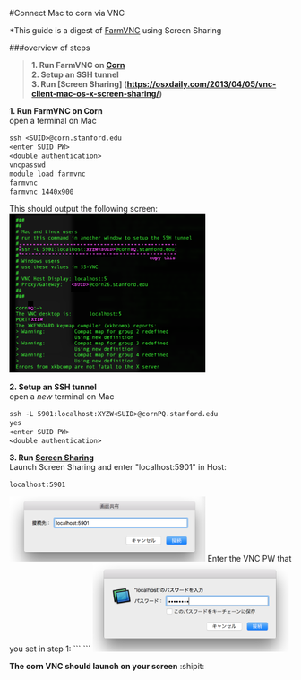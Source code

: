 #Connect Mac to corn via VNC


*This guide is a digest of [FarmVNC](https://web.stanford.edu/group/farmshare/cgi-bin/wiki/index.php/FarmVNC) using Screen Sharing


###overview of steps
> **1. Run FarmVNC on [Corn](https://web.stanford.edu/group/farmshare/)**  
> **2. Setup an SSH tunnel**  
> **3. Run [Screen Sharing] (https://osxdaily.com/2013/04/05/vnc-client-mac-os-x-screen-sharing/)**  

**1. Run FarmVNC on Corn**  
open a terminal on Mac
```
ssh <SUID>@corn.stanford.edu
<enter SUID PW>
<double authentication>
vncpasswd
module load farmvnc
farmvnc
farmvnc 1440x900
```
This should output the following screen:  
<img src="https://github.com/kyeokabe/VNC-memos/blob/master/pics/farmVNC.png" width="350">

**2. Setup an SSH tunnel**  
open a *new* terminal on Mac
```
ssh -L 5901:localhost:XYZW<SUID>@cornPQ.stanford.edu
yes
<enter SUID PW>
<double authentication>
```
**3. Run [Screen Sharing](https://osxdaily.com/2013/04/05/vnc-client-mac-os-x-screen-sharing/)**  
Launch Screen Sharing and enter "localhost:5901" in Host:  
```
localhost:5901
```
<img src="https://github.com/kyeokabe/VNC-memos/blob/master/pics/ScreenSharing1.png" width="350">  
Enter the VNC PW that you set in step 1:  
```
<enter VNC PW>
```
<img src="https://github.com/kyeokabe/VNC-memos/blob/master/pics/ScreenSharing2.png" width="350">

**The corn VNC should launch on your screen**  :shipit:
